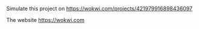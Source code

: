 Simulate this project on https://wokwi.com/projects/421979916898436097

The website https://wokwi.com
